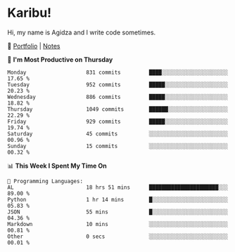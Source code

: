 # Karibu!
Hi, my name is Agidza and I write code sometimes.

🫧 [Portfolio](https://lynnagidza.github.io/) | [Notes](https://medium.com/me/stories/public)

<!--START_SECTION:waka-->
📅 **I'm Most Productive on Thursday** 

```text
Monday                   831 commits         ████░░░░░░░░░░░░░░░░░░░░░   17.65 % 
Tuesday                  952 commits         █████░░░░░░░░░░░░░░░░░░░░   20.23 % 
Wednesday                886 commits         █████░░░░░░░░░░░░░░░░░░░░   18.82 % 
Thursday                 1049 commits        ██████░░░░░░░░░░░░░░░░░░░   22.29 % 
Friday                   929 commits         █████░░░░░░░░░░░░░░░░░░░░   19.74 % 
Saturday                 45 commits          ░░░░░░░░░░░░░░░░░░░░░░░░░   00.96 % 
Sunday                   15 commits          ░░░░░░░░░░░░░░░░░░░░░░░░░   00.32 % 
```


📊 **This Week I Spent My Time On** 

```text
💬 Programming Languages: 
AL                       18 hrs 51 mins      ██████████████████████░░░   89.00 % 
Python                   1 hr 14 mins        █░░░░░░░░░░░░░░░░░░░░░░░░   05.83 % 
JSON                     55 mins             █░░░░░░░░░░░░░░░░░░░░░░░░   04.36 % 
Markdown                 10 mins             ░░░░░░░░░░░░░░░░░░░░░░░░░   00.81 % 
Other                    0 secs              ░░░░░░░░░░░░░░░░░░░░░░░░░   00.01 % 
```


<!--END_SECTION:waka-->
<!--#### 💟 **Digital Swag**
[![@agidza's Holopin board](https://holopin.me/agidza)](https://holopin.io/@agidza)
